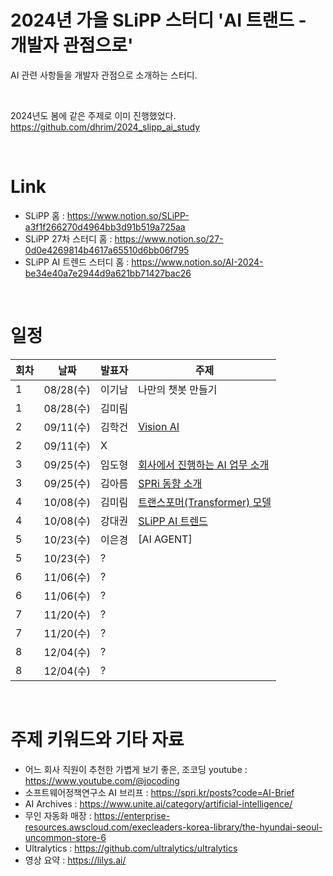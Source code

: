 # 2024년 가을 SLiPP 스터디 'AI 트랜드 - 개발자 관점으로'
AI 관련 사항들을 개발자 관점으로 소개하는 스터디.

<br>

2024년도 봄에 같은 주제로 이미 진행했었다. <br>
https://github.com/dhrim/2024_slipp_ai_study

<br>

# Link
- SLiPP 홈 : https://www.notion.so/SLiPP-a3f1f266270d4964bb3d91b519a725aa
- SLiPP 27차 스터디 홈 : https://www.notion.so/27-0d0e4269814b4617a65510d6bb06f795
- SLiPP AI 트렌드 스터디 홈 : https://www.notion.so/AI-2024-be34e40a7e2944d9a621bb71427bac26

<br>

# 일정

회차 | 날짜 | 발표자 | 주제 
--- | --- | --- | ---
1 | 08/28(수) | 이기남 | 나만의 챗봇 만들기
1 | 08/28(수) | 김미림 | 
2 | 09/11(수) | 김학건 | [Vision AI](vision_ai.md)
2 | 09/11(수) | X | 
3 | 09/25(수) | 임도형 | [회사에서 진행하는 AI 업무 소개](rowan)
3 | 09/25(수) | 김아름 | [SPRi 동향 소개](https://blossom-sail-354.notion.site/SPRi-AI-Brief-8-9-6dc461e43c244b0c99e0af0b8a15a4d3?pvs=4)
4 | 10/08(수) | 김미림 | [트랜스포머(Transformer) 모델](https://brick-bergamot-47c.notion.site/4-10e8ea742b9280efb435d8fb58dfdf15?pvs=4)
4 | 10/08(수) | 강대권 | [SLiPP AI 트렌드](https://docs.google.com/presentation/d/1u9wWM6yKcqTZiO_r7sCBavMLfzGu6RGfq0MnMvSxVK4/edit?usp=sharing)
5 | 10/23(수) | 이은경 | [AI AGENT] 
5 | 10/23(수) | ? | 
6 | 11/06(수) | ? | 
6 | 11/06(수) | ? | 
7 | 11/20(수) | ? | 
7 | 11/20(수) | ? | 
8 | 12/04(수) | ? | 
8 | 12/04(수) | ? | 

<br>
                                    
# 주제 키워드와 기타 자료

- 어느 회사 직원이 추천한 가볍게 보기 좋은, 조코딩 youtube : https://www.youtube.com/@jocoding
- 소프트웨어정책연구소 AI 브리프 : https://spri.kr/posts?code=AI-Brief
- AI Archives : https://www.unite.ai/category/artificial-intelligence/
- 무인 자동화 매장 : https://enterprise-resources.awscloud.com/execleaders-korea-library/the-hyundai-seoul-uncommon-store-6
- Ultralytics : https://github.com/ultralytics/ultralytics
- 영상 요약 : https://lilys.ai/


